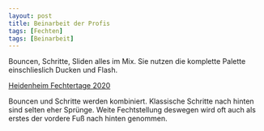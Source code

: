 ```yaml
---
layout: post
title: Beinarbeit der Profis
tags: [Fechten]
tags: [Beinarbeit]
---
```


Bouncen, Schritte, Sliden alles im Mix. Sie nutzen die komplette Palette einschlieslich Ducken und Flash.

[Heidenheim Fechtertage 2020](https://www.youtube.com/watch?v=8GTQr-ZqWQQ)

Bouncen und Schritte werden kombiniert. Klassische Schritte nach hinten sind selten eher Sprünge. Weite Fechtstellung deswegen wird oft auch als erstes der vordere Fuß nach hinten genommen.

